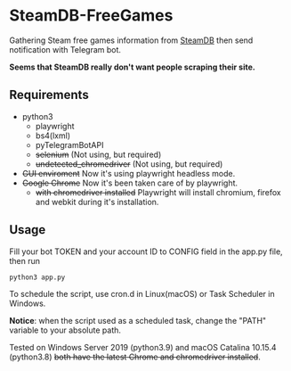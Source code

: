 # SteamDB-FreeGames

Gathering Steam free games information from [SteamDB](https://steamdb.info/upcoming/free/) then send notification with Telegram bot.

**Seems that SteamDB really don't want people scraping their site.**

## Requirements

- python3
  - playwright
  - bs4(lxml)
  - pyTelegramBotAPI
  - ~~selenium~~ (Not using, but required)
  - ~~undetected_chromedriver~~ (Not using, but required)
- ~~GUI enviroment~~ Now it's using playwright headless mode.
- ~~Google Chrome~~ Now it's been taken care of by playwright.
  - ~~with chromedriver installed~~ Playwright will install chromium, firefox and webkit during it's installation.

## Usage

Fill your bot TOKEN and your account ID to CONFIG field in the app.py file, then run

```shell
python3 app.py
```

To schedule the script, use cron.d in Linux(macOS) or Task Scheduler in Windows.

**Notice**: when the script used as a scheduled task, change the "PATH" variable to your absolute path.

Tested on Windows Server 2019 (python3.9) and macOS Catalina 10.15.4 (python3.8) ~~both have the latest Chrome and chromedriver installed~~.